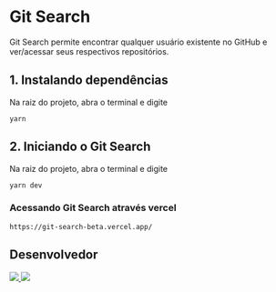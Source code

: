 # Git Search
Git Search permite encontrar qualquer usuário existente no GitHub e ver/acessar seus respectivos repositórios.

## 1. Instalando dependências

Na raiz do projeto, abra o terminal e digite

```
yarn
```

## 2. Iniciando o Git Search

Na raiz do projeto, abra o terminal e digite

```
yarn dev
```

### Acessando Git Search através vercel

```
https://git-search-beta.vercel.app/
```

## Desenvolvedor

<div>
	<a href="https://www.linkedin.com/in/rodrigo-de-jesus-silva">
		<img src="https://img.shields.io/badge/-LinkedIn-%230077B5?style=for-the-badge&logo=linkedin&logoColor=white">
	</a>
	<a href="https://www.instagram.com/eaedigooo/">
	<img src="https://img.shields.io/badge/-Instagram-%23E4405F?style=for-the-badge&logo=instagram&logoColor=white">
	</a>
</div>

